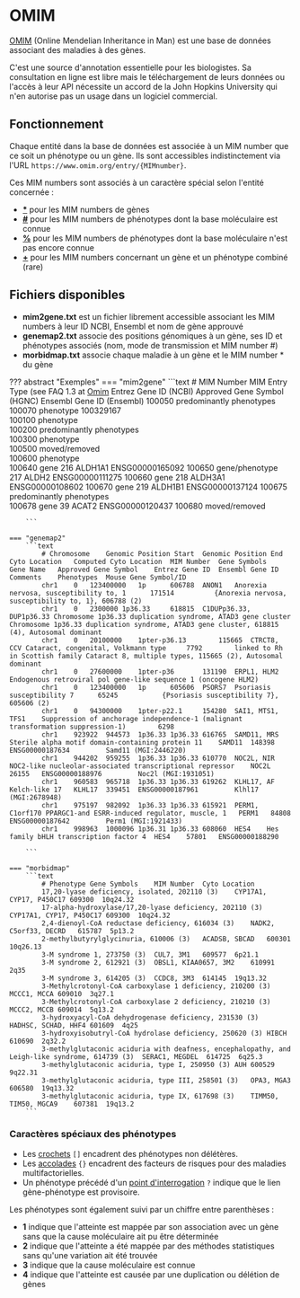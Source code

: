 # OMIM

[OMIM](https://www.omim.org/) (Online Mendelian Inheritance in Man) est une base de données associant des maladies à des gènes.

C'est une source d'annotation essentielle pour les biologistes. Sa consultation en ligne est libre mais le téléchargement de leurs données ou l'accès à leur API nécessite un accord de la John Hopkins University qui n'en autorise pas un usage dans un logiciel commercial.

## Fonctionnement

Chaque entité dans la base de données est associée à un MIM number que ce soit un phénotype ou un gène. Ils sont accessibles indistinctement via l'URL `https://www.omim.org/entry/{MIMnumber}`.

Ces MIM numbers sont associés à un caractère spécial selon l'entité concernée :

- **[*](https://www.omim.org/entry/608958)** pour les MIM numbers de gènes
- **[#](https://www.omim.org/entry/100100)** pour les MIM numbers de phénotypes dont la base moléculaire est connue
- **[%](https://www.omim.org/entry/193090)** pour les MIM numbers de phénotypes dont la base moléculaire n'est pas encore connue
- **[+](https://www.omim.org/entry/104250)** pour les MIM numbers concernant un gène et un phénotype combiné (rare)

## Fichiers disponibles

- **mim2gene.txt** est un fichier librement accessible associant les MIM numbers à leur ID NCBI, Ensembl et nom de gène approuvé
- **genemap2.txt** associe des positions génomiques à un gène, ses ID et phénotypes associés (nom, mode de transmission et MIM number #)
- **morbidmap.txt** associe chaque maladie à un gène et le MIM number * du gène

??? abstract "Exemples"
    === "mim2gene"
        ```text
            # MIM Number	MIM Entry Type (see FAQ 1.3 at [Omim](https://omim.org/help/faq)	Entrez Gene ID (NCBI)	Approved Gene Symbol (HGNC)	Ensembl Gene ID (Ensembl)
            100050	predominantly phenotypes			
            100070	phenotype	100329167		
            100100	phenotype			
            100200	predominantly phenotypes			
            100300	phenotype			
            100500	moved/removed			
            100600	phenotype			
            100640	gene	216	ALDH1A1	ENSG00000165092
            100650	gene/phenotype	217	ALDH2	ENSG00000111275
            100660	gene	218	ALDH3A1	ENSG00000108602
            100670	gene	219	ALDH1B1	ENSG00000137124
            100675	predominantly phenotypes			
            100678	gene	39	ACAT2	ENSG00000120437
            100680	moved/removed

        ```

    === "genemap2"
        ```text
            # Chromosome	Genomic Position Start	Genomic Position End	Cyto Location	Computed Cyto Location	MIM Number	Gene Symbols	Gene Name	Approved Gene Symbol	Entrez Gene ID	Ensembl Gene ID	Comments	Phenotypes	Mouse Gene Symbol/ID
            chr1	0	123400000	1p		606788	ANON1	Anorexia nervosa, susceptibility to, 1		171514			{Anorexia nervosa, susceptibility to, 1}, 606788 (2)	
            chr1	0	2300000	1p36.33		618815	C1DUPp36.33, DUP1p36.33	Chromosome 1p36.33 duplication syndrome, ATAD3 gene cluster					Chromosome 1p36.33 duplication syndrome, ATAD3 gene cluster, 618815 (4), Autosomal dominant	
            chr1	0	20100000	1pter-p36.13		115665	CTRCT8, CCV	Cataract, congenital, Volkmann type		7792		linked to Rh in Scottish family	Cataract 8, multiple types, 115665 (2), Autosomal dominant	
            chr1	0	27600000	1pter-p36		131190	ERPL1, HLM2	Endogenous retroviral pol gene-like sequence 1 (oncogene HLM2)						
            chr1	0	123400000	1p		605606	PSORS7	Psoriasis susceptibility 7		65245			{Psoriasis susceptibility 7}, 605606 (2)	
            chr1	0	94300000	1pter-p22.1		154280	SAI1, MTS1, TFS1	Suppression of anchorage independence-1 (malignant transformation suppression-1)		6298				
            chr1	923922	944573	1p36.33	1p36.33	616765	SAMD11, MRS	Sterile alpha motif domain-containing protein 11	SAMD11	148398	ENSG00000187634			Samd11 (MGI:2446220)
            chr1	944202	959255	1p36.33	1p36.33	610770	NOC2L, NIR	NOC2-like nucleolar-associated transcriptional repressor	NOC2L	26155	ENSG00000188976			Noc2l (MGI:1931051)
            chr1	960583	965718	1p36.33	1p36.33	619262	KLHL17, AF	Kelch-like 17	KLHL17	339451	ENSG00000187961			Klhl17 (MGI:2678948)
            chr1	975197	982092	1p36.33	1p36.33	615921	PERM1, C1orf170	PPARGC1-and ESRR-induced regulator, muscle, 1	PERM1	84808	ENSG00000187642			Perm1 (MGI:1921433)
            chr1	998963	1000096	1p36.31	1p36.33	608060	HES4	Hes family bHLH transcription factor 4	HES4	57801	ENSG00000188290			

        ```

    === "morbidmap"
        ```text
            # Phenotype	Gene Symbols	MIM Number	Cyto Location
            17,20-lyase deficiency, isolated, 202110 (3)	CYP17A1, CYP17, P450C17	609300	10q24.32
            17-alpha-hydroxylase/17,20-lyase deficiency, 202110 (3)	CYP17A1, CYP17, P450C17	609300	10q24.32
            2,4-dienoyl-CoA reductase deficiency, 616034 (3)	NADK2, C5orf33, DECRD	615787	5p13.2
            2-methylbutyrylglycinuria, 610006 (3)	ACADSB, SBCAD	600301	10q26.13
            3-M syndrome 1, 273750 (3)	CUL7, 3M1	609577	6p21.1
            3-M syndrome 2, 612921 (3)	OBSL1, KIAA0657, 3M2	610991	2q35
            3-M syndrome 3, 614205 (3)	CCDC8, 3M3	614145	19q13.32
            3-Methylcrotonyl-CoA carboxylase 1 deficiency, 210200 (3)	MCCC1, MCCA	609010	3q27.1
            3-Methylcrotonyl-CoA carboxylase 2 deficiency, 210210 (3)	MCCC2, MCCB	609014	5q13.2
            3-hydroxyacyl-CoA dehydrogenase deficiency, 231530 (3)	HADHSC, SCHAD, HHF4	601609	4q25
            3-hydroxyisobutryl-CoA hydrolase deficiency, 250620 (3)	HIBCH	610690	2q32.2
            3-methylglutaconic aciduria with deafness, encephalopathy, and Leigh-like syndrome, 614739 (3)	SERAC1, MEGDEL	614725	6q25.3
            3-methylglutaconic aciduria, type I, 250950 (3)	AUH	600529	9q22.31
            3-methylglutaconic aciduria, type III, 258501 (3)	OPA3, MGA3	606580	19q13.32
            3-methylglutaconic aciduria, type IX, 617698 (3)	TIMM50, TIM50, MGCA9	607381	19q13.2
        ```

### Caractères spéciaux des phénotypes

- Les [crochets](https://www.omim.org/entry/615999) `[]` encadrent des phénotypes non délétères.
- Les [accolades](https://www.omim.org/entry/603933) `{}` encadrent des facteurs de risques pour des maladies multifactorielles.
- Un phénotype précédé d'un [point d'interrogation](https://www.omim.org/entry/607131) `?` indique que le lien gène-phénotype est provisoire.

Les phénotypes sont également suivi par un chiffre entre parenthèses :

- **1** indique que l'atteinte est mappée par son association avec un gène sans que la cause moléculaire ait pu être déterminée
- **2** indique que l'atteinte a été mappée par des méthodes statistiques sans qu'une variation ait été trouvée
- **3** indique que la cause moléculaire est connue
- **4** indique que l'atteinte est causée par une duplication ou délétion de gènes
